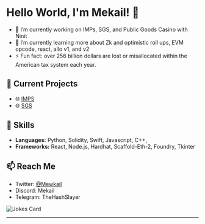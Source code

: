 # Hello World, I'm Mekail! 👋


- 🔭 I’m currently working on IMPs, SGS, and Public Goods Casino with Ninit
- 🌱 I’m currently learning more about Zk and optimistic roll ups, EVM opcode, react, allo v1, and v2
- ⚡ Fun fact: over 256 billion dollars are lost or misallocated within the American tax system each year.

## 🔭 Current Projects
- 🌐 [IMPS](https://github.com/Novus-Initium/IMPs)
- 🌐 [SGS](https://github.com/Novus-Initium/scaffold-grants)

## 🌟 Skills
- **Languages:** Python, Solidity, Swift, Javascript, C++, 
- **Frameworks:** React, Node.js, Hardhat, Scaffold-Eth-2, Foundry, Tkinter

## 📫 Reach Me
- Twitter: [@Mewkail](https://twitter.com/Mewkail)
- Discord: Mekail
- Telegram: TheHashSlayer

![Jokes Card](https://readme-jokes.vercel.app/api)

<hr/>
